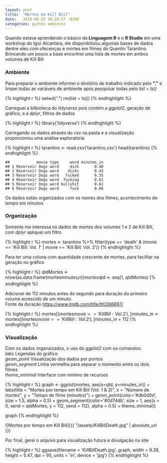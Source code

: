 ```yaml
---
layout: post
title:  "Mortes em Kill Bill"
date:   2018-08-25 18:29:37 -0300
categories: python ambiente
---
```

Quando estava aprendendo o básico da **Linguagem R** e o **R Studio** em uma workshop do Igor Alcantara, ele disponibilizou algumas bases de dados dentre eles com ofecenças e mortes em filmes do Quentin Tarantino. Brincando um pouco a base encontrei uma lista de mortes em ambos volumes de Kill Bill

### Ambiente

Para preparar o ambiente informei o diretório de trabalho indicado pelo **"."** e limpei todas as variáveis de ambiente após pesquisar todas pelo *list = ls()*

{% highlight r %}
setwd(".")
rm(list = ls())
{% endhighlight %}

Carreguei a bilbioteca do *tidyverse* pois contém a *ggplot2*, geração de gráfico, e a *dplyr*, filtros de dados

{% highlight r %}
library('tidyverse')
{% endhighlight %}

Carregando os dados através do *csv* na pasta e a visualização proporcionou uma análise exploratória

{% highlight r %}
tarantino <- read.csv('tarantino.csv')
head(tarantino)
{% endhighlight %}

    ##            movie type     word minutes_in
    ## 1 Reservoir Dogs word     dick       0.40
    ## 2 Reservoir Dogs word    dicks       0.43
    ## 3 Reservoir Dogs word   fucked       0.55
    ## 4 Reservoir Dogs word  fucking       0.61
    ## 5 Reservoir Dogs word bullshit       0.61
    ## 6 Reservoir Dogs word     fuck       0.66

Os dados estão organizados com os nomes dos filmes, acontecimento de tempo em minutos

### Organização

Somente me interessa os dados de mortes dos volumes 1 e 2 de Kill Bill, com *dplyr* apliquei um filtro

{% highlight r %}
mortes <- 
  tarantino %>% 
  filter(type == 'death' & (movie == 'Kill Bill: Vol. 1' | movie == 'Kill Bill: Vol. 2'))
{% endhighlight %}

Para ter uma coluna com quantidade crescente de mortes, para facilitar na geração no gráfico

{% highlight r %}
qtdMortes <- nrow(as.data.frame(mortes$minutes_in))
mortes$qtd <- seq(1, qtdMortes)
{% endhighlight %}

Adicionei de 112 minutos antes do segundo para duração do primeiro volume acrescido de um minuto.<br/> Fonte da duração <https://www.imdb.com/title/tt0266697/>

{% highlight r %}
mortes[(mortes$movie == 'Kill Bill: Vol. 2'),]$minutes_in <- 
    mortes[(mortes$movie == 'Kill Bill: Vol. 2'),]$minutes_in + 112
{% endhighlight %}

### Visualização

Com os dados organaizados, o uso do *ggplot2* com os comandos:<br/> *labs* Legendas do gráfico<br/> *geom\_point* Visualização dos dados por pontos<br/> *geom\_segment* Linha vermelha para separar o momento entre os dois filmes<br/> *theme\_minimal* Interface com mínimo de recursos

{% highlight r %}
graph <- ggplot(mortes, aes(x=qtd, y=minutes_in)) + 
  labs(title = "Mortes por tempo em Kill Bill (Vol. 1 & 2)",
       x = "Número de mortes",
       y = "Tempo de filme (minutos)") +
  geom_point(color='#db0d0d', size = 1.5, alpha = 0.5) +
  geom_segment(color='#0d74db', size = 1, 
               aes(x = 0, xend = qtdMortes, y = 112, yend = 112), alpha = 0.5) +
  theme_minimal()

graph
{% endhighlight %}

![Mortes por tempo em Kill Bill]({{ "/assets/KillBillDeath.jpg" | absolute_url }})

Por final, gerei o arquivo para visualização futura e divulgação no site

{% highlight r %}
ggsave(filename = 'KillBillDeath.jpg', graph,
       width = 9.38, height = 5.47, dpi = 95, units = 'in', device = 'jpg')
{% endhighlight %}
